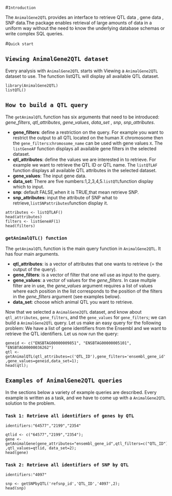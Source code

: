 #`Introduction`

The `AnimalGene2QTL` provides an interface to retrieve QTL data ,
gene data , SNP data.The package enables retrieval of large amounts
of data in a uniform way without the need to know the underlying
database schemas or write complex SQL queries.

#`Quick start`

## `Viewing AnimalGene2QTL dataset`
Every analysis with `AnimalGene2QTL` starts with Viewing a
`AnimalGene2QTL` dataset to use.
The function listQTL will display all available QTL dataset.

```{r eval=TRUE}
library(AnimalGene2QTL)
listQTL()
```

## `How to build a QTL query`
The `getAnimalQTL` function has six arguments that need to be
introduced:
*gene_filters*, *qtl_attributes*, *gene_values*, *data_set*
, *snp*, *snp_attributes*.

* **gene_filters**: define a restriction on the query.
For example you want to restrict the output to all QTL located
on the human X chromosome
then the `gene_filters`:`chromosome_name` can be used with gene
values `X`.
The `listGeneAF` function displays all available gene filters
in the selected dataset.
* **qtl_attributes**: define the values we are interested in to retrieve.
For example we want to retrieve the QTL ID or QTL name.
The `listQTLAF` function displays all available QTL attributes
in the selected dataset.
* **gene_values**: The input gene data.
* **data_set**: There are five numbers:1,2,3,4,5.`listQTL`function display
which to input.
* **snp**: default FALSE,when it is TRUE,that mean retrieve SNP.
* **snp_attributes**: input the attribute of SNP what to retrieve,`listSNPattributes`function display it.
```{r eval=TRUE}
attributes <- listQTLAF()
head(attributes)
filters <- listGeneAF(1)
head(filters)
```

### `getAnimalQTL() function`
The `getAnimalQTL` function is the main query function in
`AnimalGene2QTL`.
It has four main arguments.

* **qtl_attributes**: is a vector of attributes that one
wants to retrieve (= the output of the query).
* **gene_filters**: is a vector of filter that one wil use
as input to the query.
* **gene_values**: a vector of values for the *gene_filters*.
In case multple filter are in use, the *gene_values* argument
requires a list of values where each position
in the list corresponds to the position of the filters in the
*gene_filters* argument (see examples below).
* **data_set**: choose which animal QTL you want to retrieve.

Now that we selected a `AnimalGene2QTL` dataset, and know
about `qtl_attributes`,
`gene_filters`, and the `gene_values` for `gene_filters`;
we can build a `AnimalGene2QTL`
query. Let us make an easy query for the following problem:
We have a list of gene identifiers from the Ensembl and we
want to retrieve the QTL identifiers.
Let us now run the query:

```{r eval=TRUE}
geneid <- c("ENSBTAG00000009851", "ENSBTAG00000005101", "ENSBTAG00000036262")
qtl <- getAnimalQTL(qtl_attributes=c('QTL_ID'),gene_filters='ensembl_gene_id'
,gene_values=geneid,data_set=1);
head(qtl);
```

## `Examples of AnimalGene2QTL queries`
In the sections below a variety of example
queries are described.
Every example is written
as a task, and we have to come up with a `AnimalGene2QTL`
solution to the problem.

### `Task 1: Retrieve all identifiers of genes by QTL`
`identifiers:"64577","2199","2354"`

```{r eval=TRUE}
qtlid <- c("64577","2199","2354");
gene <- getAnimalGene(gene_attributes="ensembl_gene_id",qtl_filters=c("QTL_ID")
,qtl_values=qtlid, data_set=2);
head(gene)
```

### `Task 2: Retrieve all identifiers of SNP by QTL`
`identifiers:"4097"`

```{r eval=TRUE}
snp <- getSNPbyQTL('refsnp_id','QTL_ID','4097',2);
head(snp)
```